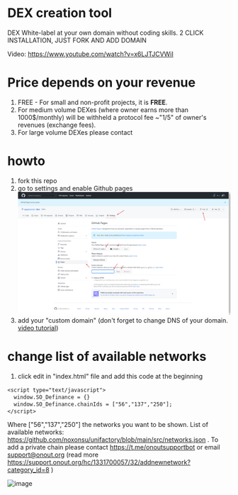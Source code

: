# DEX creation tool
DEX White-label at your own domain without coding skills. 2 CLICK INSTALLATION, JUST FORK AND ADD DOMAIN

Video: https://www.youtube.com/watch?v=x6LJTJCVWiI 

# Price depends on your revenue
1. FREE - For small and non-profit projects, it is <b>FREE</b>. 
2. For medium volume DEXes (where owner earns more than 1000$/monthly) will be withheld a protocol fee  ~"1/5" of owner's revenues (exchange fees). 
3. For large volume DEXes please contact

# howto
1. fork this repo
2. go to settings and enable Github pages
![alt text](howto.png "Title")
3. add your "custom domain" (don't forget to change DNS of your domain. <a href="https://www.youtube.com/watch?v=EX4w9hsduNA" target="_blank">video tutorial</a>)

# change list of available networks

1. click edit in "index.html" file and add this code at the beginning 
```
<script type="text/javascript">
  window.SO_Definance = {}
  window.SO_Definance.chainIds = ["56","137","250"];
</script>
```
Where ["56","137","250"] the networks you want to be shown. 
List of available networks: https://github.com/noxonsu/unifactory/blob/main/src/networks.json . 
To add a private chain please contact https://t.me/onoutsupportbot or email support@onout.org (read more https://support.onout.org/hc/1331700057/32/addnewnetwork?category_id=8 )

![image](https://user-images.githubusercontent.com/2914674/205314312-a75aa402-c248-49d6-8e35-d9b1453e9bd9.png)
